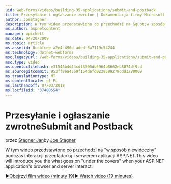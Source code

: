 ```yaml
---
uid: web-forms/videos/building-35-applications/submit-and-postback
title: Przesyłanie i ogłaszanie zwrotne | Dokumentacja firmy Microsoft
author: JoeStagner
description: W tym wideo przedstawiono co przechodzi na &quot;w sposób niewidoczny&quot; podczas interakcji przeglądarką i serwerem aplikacji ASP.NET.
ms.author: aspnetcontent
manager: wpickett
ms.date: 04/20/2009
ms.topic: article
ms.assetid: 8ccbfcee-a2e4-496d-aded-5a7119c54244
ms.technology: dotnet-webforms
msc.legacyurl: /web-forms/videos/building-35-applications/submit-and-postback
msc.type: video
ms.openlocfilehash: e31546b4d44cdf8305db5964b8662eb8074df9cd
ms.sourcegitcommit: 953ff9ea4369f154d6fd0239599279ddd3280009
ms.translationtype: MT
ms.contentlocale: pl-PL
ms.lasthandoff: 07/03/2018
ms.locfileid: "37400554"
---
```

<a name="submit-and-postback"></a><span data-ttu-id="b3f98-103">Przesyłanie i ogłaszanie zwrotne</span><span class="sxs-lookup"><span data-stu-id="b3f98-103">Submit and Postback</span></span>
====================
<span data-ttu-id="b3f98-104">przez [Stagner Jan](https://github.com/JoeStagner)</span><span class="sxs-lookup"><span data-stu-id="b3f98-104">by [Joe Stagner](https://github.com/JoeStagner)</span></span>

<span data-ttu-id="b3f98-105">W tym wideo przedstawiono co przechodzi na &quot;w sposób niewidoczny&quot; podczas interakcji przeglądarką i serwerem aplikacji ASP.NET.</span><span class="sxs-lookup"><span data-stu-id="b3f98-105">This video will introduce you the what goes on &quot;under the covers&quot; when your ASP.NET application's browser and server interact.</span></span>

[<span data-ttu-id="b3f98-106">&#9654;Obejrzyj film wideo (minuty 19)</span><span class="sxs-lookup"><span data-stu-id="b3f98-106">&#9654; Watch video (19 minutes)</span></span>](https://channel9.msdn.com/Blogs/ASP-NET-Site-Videos/submit-and-postback)
